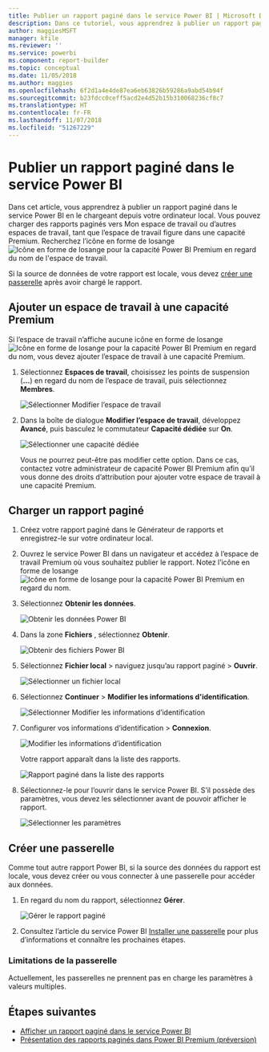 ```yaml
---
title: Publier un rapport paginé dans le service Power BI | Microsoft Docs
description: Dans ce tutoriel, vous apprendrez à publier un rapport paginé dans le service Power BI en le chargeant depuis votre ordinateur local.
author: maggiesMSFT
manager: kfile
ms.reviewer: ''
ms.service: powerbi
ms.component: report-builder
ms.topic: conceptual
ms.date: 11/05/2018
ms.author: maggies
ms.openlocfilehash: 6f2d1a4e4de87ea6eb63826b59286a9abd54b94f
ms.sourcegitcommit: b23fdcc0ceff5acd2e4d52b15b310068236cf8c7
ms.translationtype: HT
ms.contentlocale: fr-FR
ms.lasthandoff: 11/07/2018
ms.locfileid: "51267229"
---
```

# <a name="publish-a-paginated-report-to-the-power-bi-service"></a>Publier un rapport paginé dans le service Power BI

Dans cet article, vous apprendrez à publier un rapport paginé dans le service Power BI en le chargeant depuis votre ordinateur local. Vous pouvez charger des rapports paginés vers Mon espace de travail ou d’autres espaces de travail, tant que l’espace de travail figure dans une capacité Premium. Recherchez l’icône en forme de losange ![Icône en forme de losange pour la capacité Power BI Premium](media/paginated-reports-save-to-power-bi-service/premium-diamond.png) en regard du nom de l'espace de travail. 

Si la source de données de votre rapport est locale, vous devez [créer une passerelle](#create-a-gateway-to-an-on-premises-data-source) après avoir chargé le rapport.

## <a name="add-a-workspace-to-a-premium-capacity"></a>Ajouter un espace de travail à une capacité Premium

Si l’espace de travail n’affiche aucune icône en forme de losange ![Icône en forme de losange pour la capacité Power BI Premium](media/paginated-reports-save-to-power-bi-service/premium-diamond.png) en regard du nom, vous devez ajouter l’espace de travail à une capacité Premium. 

1. Sélectionnez **Espaces de travail**, choisissez les points de suspension (**…**) en regard du nom de l’espace de travail, puis sélectionnez **Membres**.

    ![Sélectionner Modifier l’espace de travail](media/paginated-reports-save-to-power-bi-service/power-bi-paginated-edit-workspace.png)

1. Dans la boîte de dialogue **Modifier l’espace de travail**, développez **Avancé**, puis basculez le commutateur **Capacité dédiée** sur **On**.

    ![Sélectionner une capacité dédiée](media/paginated-reports-save-to-power-bi-service/power-bi-paginated-edit-workspace-dialog.png)

   Vous ne pourrez peut-être pas modifier cette option. Dans ce cas, contactez votre administrateur de capacité Power BI Premium afin qu’il vous donne des droits d’attribution pour ajouter votre espace de travail à une capacité Premium.


## <a name="upload-a-paginated-report"></a>Charger un rapport paginé

1. Créez votre rapport paginé dans le Générateur de rapports et enregistrez-le sur votre ordinateur local.

1. Ouvrez le service Power BI dans un navigateur et accédez à l’espace de travail Premium où vous souhaitez publier le rapport. Notez l’icône en forme de losange ![Icône en forme de losange pour la capacité Power BI Premium](media/paginated-reports-save-to-power-bi-service/premium-diamond.png) en regard du nom. 

1. Sélectionnez **Obtenir les données**.

    ![Obtenir les données Power BI](media/paginated-reports-save-to-power-bi-service/power-bi-paginated-get-data.png)

1. Dans la zone **Fichiers** , sélectionnez **Obtenir**.

    ![Obtenir des fichiers Power BI](media/paginated-reports-save-to-power-bi-service/power-bi-paginated-files-get.png)

1. Sélectionnez **Fichier local** > naviguez jusqu’au rapport paginé > **Ouvrir**.

    ![Sélectionner un fichier local](media/paginated-reports-save-to-power-bi-service/power-bi-paginated-local-file.png)

1. Sélectionnez **Continuer** > **Modifier les informations d'identification**.

    ![Sélectionner Modifier les informations d’identification](media/paginated-reports-save-to-power-bi-service/power-bi-paginated-select-edit-credentials.png)

1. Configurer vos informations d’identification > **Connexion**.

    ![Modifier les informations d’identification](media/paginated-reports-save-to-power-bi-service/power-bi-paginated-credentials.png)

   Votre rapport apparaît dans la liste des rapports.

    ![Rapport paginé dans la liste des rapports](media/paginated-reports-save-to-power-bi-service/power-bi-paginated-wwi-report.png)

1. Sélectionnez-le pour l’ouvrir dans le service Power BI. S’il possède des paramètres, vous devez les sélectionner avant de pouvoir afficher le rapport.
 
    ![Sélectionner les paramètres](media/paginated-reports-save-to-power-bi-service/power-bi-paginated-select-parameters.png)

## <a name="create-a-gateway"></a>Créer une passerelle

Comme tout autre rapport Power BI, si la source des données du rapport est locale, vous devez créer ou vous connecter à une passerelle pour accéder aux données.

1. En regard du nom du rapport, sélectionnez **Gérer**.

   ![Gérer le rapport paginé](media/paginated-reports-save-to-power-bi-service/power-bi-paginated-manage.png)

1. Consultez l’article du service Power BI [Installer une passerelle](service-gateway-install.md) pour plus d’informations et connaître les prochaines étapes.

### <a name="gateway-limitations"></a>Limitations de la passerelle

Actuellement, les passerelles ne prennent pas en charge les paramètres à valeurs multiples.


## <a name="next-steps"></a>Étapes suivantes

- [Afficher un rapport paginé dans le service Power BI](paginated-reports-view-power-bi-service.md)
- [Présentation des rapports paginés dans Power BI Premium (préversion)](paginated-reports-report-builder-power-bi.md)

